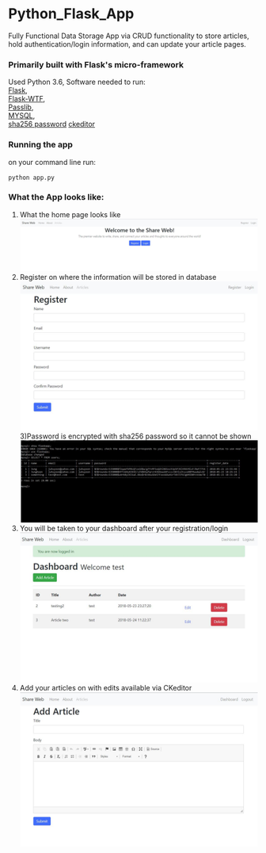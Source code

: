 # Python_Flask_App

Fully Functional Data Storage App via CRUD functionality to store articles, hold authentication/login information, and can update your article pages.   

### Primarily built with Flask's micro-framework   

Used Python 3.6, Software needed to run:  
[Flask](http://flask.pocoo.org/docs/0.12/),  
[Flask-WTF](https://wtforms.readthedocs.io/en/stable/),   
[Passlib](https://passlib.readthedocs.io/en/stable/),  
[MYSQL](https://dev.mysql.com/doc/),  
[sha256 password](https://docs.python.org/2/library/hashlib.html)
[ckeditor](https://ckeditor.com/)
### Running the app
on your command line run:  
```
python app.py
```

### What the App looks like:
1)  What the home page looks like  ![alt text](photos/main.jpg)
2) Register on where the information will be stored in database  ![alt text](photos/register.jpg)
3)Password is encrypted with sha256 password so it cannot be shown  ![alt text](photos/database.jpg)   
4) You will be taken to your dashboard after your registration/login  ![alt text](photos/dashboard.jpg)
5) Add your articles on with edits available via CKeditor  ![alt text](photos/article.jpg)


